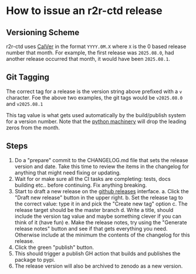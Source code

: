 # How to issue an r2r-ctd release

## Versioning Scheme
r2r-ctd uses [CalVer](https://calver.org/) in the format `YYYY.0M.X` where `X` is the 0 based release number that month.
For example, the first release was `2025.08.0`, had another release occurred that month, it would have been `2025.08.1`.

## Git Tagging
The correct tag for a release is the version string above prefixed with a `v` character.
Foe the above two examples, the git tags would be `v2025.08.0` and `v2025.08.1`

This tag value is what gets used automatically by the build/publish system for a version number.
Note that the [python machinery](https://packaging.python.org/en/latest/specifications/version-specifiers/#integer-normalization) will drop the leading zeros from the month.

## Steps
1. Do a "prepare" commit to the CHANGELOG.md file that sets the release version and date.
   Take this time to review the items in the changelog for anything that might need fixing or updating.
2. Wait for or make sure all the CI tasks are completing: tests, docs building etc.. before continuing.
   Fix anything breaking.
3. Start to draft a new release on the [github releases](https://github.com/cchdo/r2r-ctd/releases) interface.
    a. Click the "Draft new release" button in the upper right.
    b. Set the release tag to the correct value: type it in and pick the "Create new tag" option
    c. The release target should be the master branch
    d. Write a title, should include the version tag value and maybe something clever if you can think of it (have fun)
    e. Make the release notes, try using the "Generate release notes" button and see if that gets everything you need.
       Otherwise include at the minimum the contents of the changelog for this release.
4. Click the green "publish" button.
5. This should trigger a publish GH action that builds and publishes the package to pypi.
6. The release version will also be archived to zenodo as a new version.